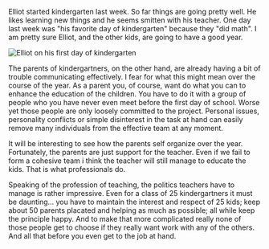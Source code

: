 Elliot started kindergarten last week.  So far things are going pretty
well.  He likes learning new things and he seems smitten with his
teacher.  One day last week was "his favorite day of kindergarten"
because they "did math".  I am pretty sure Elliot, and the other kids,
are going to have a good year.

<img src="http://barelyenough.org:www/wordpress/wp-content/uploads/kindergarten-photo.jpg" alt="Elliot on his first day of kindergarten"/>

The parents of kindergartners, on the other hand, are already having a
bit of trouble communicating effectively.  I fear for what this might
mean over the course of the year.  As a parent you, of course, want do
what you can to enhance the education of the children.  You have to do
it with a group of people who you have never even meet before the
first day of school.  Worse yet those people are only loosely
committed to the project.  Personal issues, personality conflicts or
simple disinterest in the task at hand can easily remove many
individuals from the effective team at any moment.

It will be interesting to see how the parents self organize over the
year.  Fortunately, the parents are just support for the teacher.
Even if we fail to form a cohesive team i think the teacher will still
manage to educate the kids.  That is what professionals do.

Speaking of the profession of teaching, the politics teachers have to
manage is rather impressive.  Even for a class of 25 kindergartners it
must be daunting... you have to maintain the interest and respect of
25 kids; keep about 50 parents placated and helping as much as
possible; all while keep the principle happy.  And to make that more
complicated really none of those people get to choose if they really
want work with any of the others.  And all that before you even get to
the job at hand.




